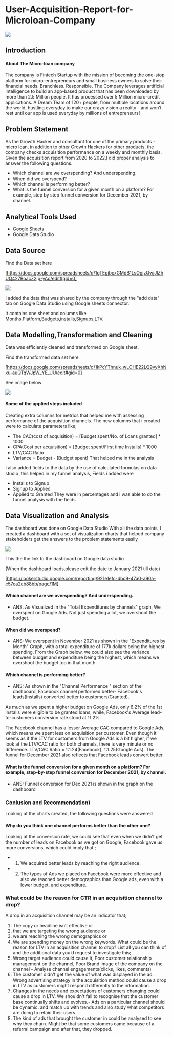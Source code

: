 # User-Acquisition-Report-for-Microloan-Company

![](user_acquisition.jpg)


## Introduction

#### About The Micro-loan company
The company is Fintech Startup with the mission of becoming the one-stop platform for micro-entrepreneurs and small business owners to solve their financial needs. Branchless. Responsible. The Company leverages artificial intelligence to build an app-based product that has been downloaded by more than 2.5 Million people. It has processed over 5 Million micro-credit applications. A Dream Team of 120+ people, from multiple locations around the world, hustling everyday to make our crazy vision a reality - and won’t rest until our app is used everyday by millions of entrepreneurs!


## Problem Statement
As the Growth Hacker and consultant for one of the primary products - micro loan, in addition to other Growth Hackers for other products, the company checks acquisition performance on a weekly and monthly basis. Given the acquisition report from 2020 to 2022,I did proper analysis to answer the following questions.


- Which channel are we overspending? And underspending.
- When did we overspend?
- Which channel is performing better?
- What is the funnel conversion for a given month on a platform? For example, step by step funnel conversion for December 2021, by channel.

## Analytical Tools Used
- Google Sheets
- Google Data Studio

## Data Source
Find the Data set here

[https://docs.google.com/spreadsheets/d/1gTEgjbcxGMdB1LsOgjzQwjJlZhUQ427BoacZ2jp-yAc/edit#gid=0]

![](microloan_company_excel_data.JPG)

I added the data that was shared by the company through the "add data" tab on Google Data Studio using Google sheets connector.

It contains one sheet and columns like Months,Platform,Budgets,installs,Signups,LTV. 


## Data Modelling,Transformation and Cleaning
Data was efficiently cleaned and transformed on Google sheet.


Find the transformed data set here

[https://docs.google.com/spreadsheets/d/1kPcYThnuk_wLOHE22LQ9vyXhNxu-auQTqWJpW_YE_UU/edit#gid=0]

See image below

![](microloan_transformed_data.JPG)

#### Some of the applied steps included
Creating extra columns for metrics that helped me with assessing performance of the acquisition channels. The new columns that i created were to calculate parameters like;
- The CAC(cost of acquisition) = [Budget spent/No. of Loans granted] * 1000
- CPA(Cost per acquisition) =  [Budget spent/First time Installs] * 1000
- LTV/CAC Ratio 
- Variance = Budget - [Budget spent]
That helped me in the analysis

I also added fields to the data by the use of calculated formulas on data studio ,this helped in my funnel analysis,
Fields i added were
- Installs to Signup
- Signup to Applied
- Applied to Granted
They were in percentages and i was able to do the funnel analysis with the fields


## Data Visualization and Analysis
The dashboard was done on Google Data Studio
With all the data points, I created a dashboard with a set of visualization charts that helped company stakeholders get the answers to the problem statements easily

![](data_visualization.png)

This the the link to the dashboard on Google data studio 

(When the dashboard loads,please edit the date to January 2021 till date)

[https://lookerstudio.google.com/reporting/921e1efc-dbc9-47a0-a90a-c57ea2cb88bb/page/1M]

#### Which channel are we overspending? And underspending.
- ANS: As Visualized in the "Total Expenditures by channels" graph, We overspent on Google Ads. Not just spending a lot, we overshoot the budget.


#### When did we overspend?
- ANS: We overspent in November 2021 as shown in the "Expenditures by Month" Graph, with a total expenditure of 177k dollars being the highest spending.
From the Graph below, we could also see the variance between budget and expenditure being the highest, which means we overshoot the budget too in that month.


#### Which channel is performing better?
- ANS:  As shown in the "Channel Performance " section of the dashboard, Facebook channel performed better-
Facebook's leads(Installs) converted better to customers(Granted).

As much as we spent a higher budget on Google Ads, only 6.2% of the 1st installs were eligible to be granted loans, while, Facebook's Average lead-to-customers conversion rate stood at 11.2%.

The Facebook channel has a lesser Average CAC compared to Google Ads, which means we spent less on acquisition per customer.
Even though it seems as if the LTV for customers from Google Ads is a bit higher, if we look at the LTV/CAC ratio for both channels, there is very minute or no difference.
LTV/CAC Ratio = 1:1.24(Facebook), 1:1.25(Google Ads).
The funnel for December 2021 also reflects that Facebook leads convert better.

#### What is the funnel conversion for a given month on a platform? For example, step-by-step funnel conversion for December 2021, by channel.
- ANS: Funnel conversion for Dec 2021 is shown in the graph on the dashboard




### Conlusion and Recommendation)

Looking at the charts created, the following questions were answered

#### Why do you think one channel performs better than the other one?
Looking at the conversion rate, we could see that even when we didn't get the number of leads on Facebook as we got on Google, Facebook gave us more conversions, which could imply that ;
- 1. We acquired better leads by reaching the right audience.
- 2. The types of Ads we placed on Facebook were more effective
and also we reached better demographics than Google ads, even with a lower budget. and expenditure.


### What could be the reason for CTR in an acquisition channel to drop?
A drop in an acquisition channel may be an indicator that;
1. The copy or headline isn’t effective or
2. that we are targeting the wrong audience or
3. we are reaching the wrong demographics or
4. We are spending money on the wrong keywords.
What could be the reason for LTV in an acquisition channel to drop? List all you can think of and the additional data you’d request to investigate this;
1. Wrong target audience could cause it, Poor customer relationship management on the channel, Poor Brand image of the company on the channel - Analyse channel engagements(clicks, likes, comments)
2. The customer didn't get the value of what was displayed in the ad.
Wrong advertising strategy in the acquisition method could cause a drop in LTV as customers might respond differently to the information.
3. Changes in the needs and expectations of customers changing could cause a drop in LTV. We shouldn't fail to recognise that the customer base continually shifts and evolves.- Ads on a particular channel should be dynamic.
and match up with trends and also study what competitors are doing to retain their users
4. The kind of ads that brought the customer in could be analysed to see why they churn. Might be that some customers came because of a referral campaign and after that, they dropped.
